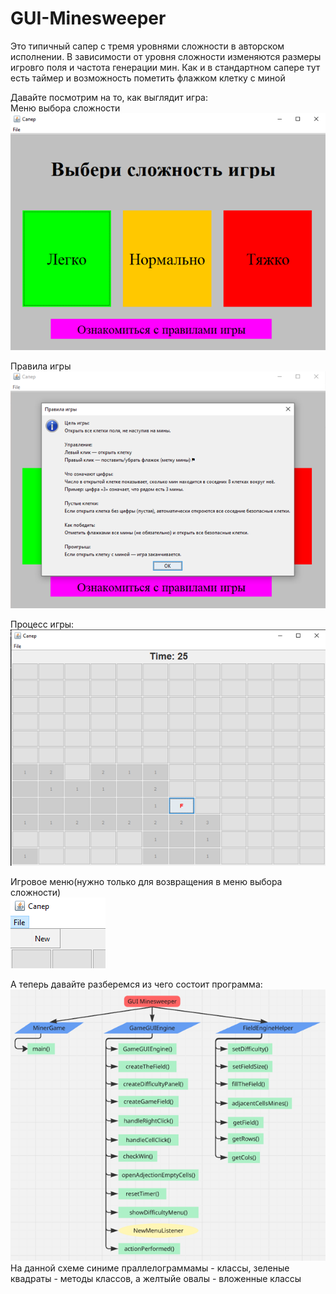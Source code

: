 # GUI-Minesweeper
Это типичный сапер с тремя уровнями сложности в авторском исполнении. В зависимости от уровня сложности изменяются размеры игровго поля и частота генерации мин. Как и в стандартном сапере тут есть таймер и возможность пометить флажком клетку с миной 
  

Давайте посмотрим на то, как выглядит игра:  
Меню выбора сложности  
![Menu](https://github.com/SssolidPrincesss/GUI-Minesweeper/blob/main/MSweeperImages/Menu.png)  

Правила игры  
![Menu](https://github.com/SssolidPrincesss/GUI-Minesweeper/blob/main/MSweeperImages/Rules.png)  

Процесс игры:  
![Menu](https://github.com/SssolidPrincesss/GUI-Minesweeper/blob/main/MSweeperImages/GameField.png)  

Игровое меню(нужно только для возвращения в меню выбора сложности)  
![Menu](https://github.com/SssolidPrincesss/GUI-Minesweeper/blob/main/MSweeperImages/GameMenu.png)

А теперь давайте разберемся из чего состоит программа:  
![Menu](https://github.com/SssolidPrincesss/GUI-Minesweeper/blob/main/MSweeperImages/ShemeOfTheGameCode.png)  
На данной схеме синиме праллелограммамы - классы, зеленые квадраты - методы классов, а желтыйе овалы - вложенные классы 
